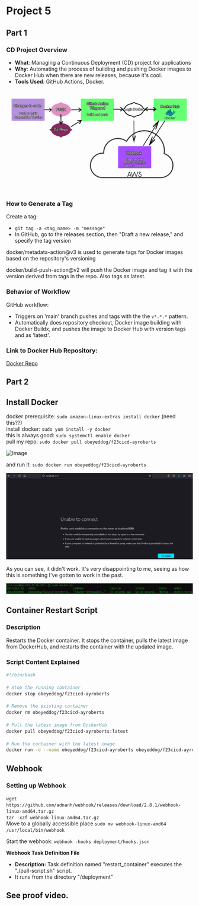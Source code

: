 # Project 5

## Part 1  
      
### CD Project Overview
- **What**: Managing a Continuous Deployment (CD) project for applications
- **Why**: Automating the process of building and pushing Docker images to Docker Hub when there are new releases, because it's cool.
- **Tools Used**: GitHub Actions, Docker.
  
  
![Image](/img/diagram.png)  
  

### How to Generate a Tag
Create a tag:
- `git tag -a <tag_name> -m "message"`  
- In GitHub, go to the releases section, then "Draft a new release," and specify the tag version  
  
docker/metadata-action@v3 is used to generate tags for Docker images based on the repository's versioning  
  
docker/build-push-action@v2 will push the Docker image and tag it with the version derived from tags in the repo. Also tags as latest.
  
### Behavior of Workflow
GitHub workflow:
- Triggers on 'main' branch pushes and tags with the the `v*.*.*` pattern.
- Automatically does repository checkout, Docker image building with Docker Buildx, and pushes the image to Docker Hub with version tags and as 'latest'.

### Link to Docker Hub Repository:
[Docker Repo](https://hub.docker.com/r/obeyeddog/f23cicd-ayroberts/) 
  

## Part 2  
  
## Install Docker  
docker prerequisite: ```sudo amazon-linux-extras install docker``` (need this??)  
install docker: ```sudo yum install -y docker```  
this is always good: ```sudo systemctl enable docker```  
pull my repo: ```sudo docker pull obeyeddog/f23cicd-ayroberts```  
  
![Image](/img/success.PNG)
  
and run it: ```sudo docker run obeyeddog/f23cicd-ayroberts```
  
![Image](/img/failure.PNG) 
  
As you can see, it didn't work. It's very disappointing to me, seeing as how this is something I've gotten to work in the past.  
    
  

![Image](/img/running.PNG)  
  

## Container Restart Script  
  
### Description  
Restarts the Docker container. It stops the container, pulls the latest image from DockerHub, and restarts the container with the updated image.

### Script Content Explained

```bash
#!/bin/bash

# Stop the running container
docker stop obeyeddog/f23cicd-ayroberts

# Remove the existing container
docker rm obeyeddog/f23cicd-ayroberts

# Pull the latest image from DockerHub
docker pull obeyeddog/f23cicd-ayroberts:latest

# Run the container with the latest image
docker run -d --name obeyeddog/f23cicd-ayroberts obeyeddog/f23cicd-ayroberts:latest
```  

## Webhook  
### Setting up Webhook  

```wget https://github.com/adnanh/webhook/releases/download/2.8.1/webhook-linux-amd64.tar.gz```  
```tar -xzf webhook-linux-amd64.tar.gz```  
Move to a globally accessible place ```sudo mv webhook-linux-amd64 /usr/local/bin/webhook``` 

Start the webhook: ```webhook -hooks deployment/hooks.json```  
  
**Webhook Task Definition File**

- **Description:** Task definition named "restart_container" executes the "./pull-script.sh" script.  
- It runs from the directory "/deployment" 
  
  

## See proof video. 






